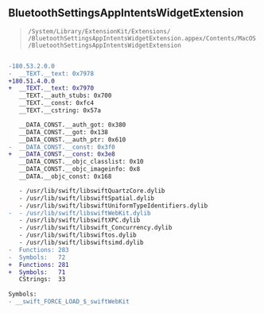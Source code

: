 ## BluetoothSettingsAppIntentsWidgetExtension

> `/System/Library/ExtensionKit/Extensions/ /BluetoothSettingsAppIntentsWidgetExtension.appex/Contents/MacOS/BluetoothSettingsAppIntentsWidgetExtension`

```diff

-180.53.2.0.0
-  __TEXT.__text: 0x7978
+180.51.4.0.0
+  __TEXT.__text: 0x7970
   __TEXT.__auth_stubs: 0x700
   __TEXT.__const: 0xfc4
   __TEXT.__cstring: 0x57a

   __DATA_CONST.__auth_got: 0x380
   __DATA_CONST.__got: 0x138
   __DATA_CONST.__auth_ptr: 0x610
-  __DATA_CONST.__const: 0x3f0
+  __DATA_CONST.__const: 0x3e8
   __DATA_CONST.__objc_classlist: 0x10
   __DATA_CONST.__objc_imageinfo: 0x8
   __DATA.__objc_const: 0x168

   - /usr/lib/swift/libswiftQuartzCore.dylib
   - /usr/lib/swift/libswiftSpatial.dylib
   - /usr/lib/swift/libswiftUniformTypeIdentifiers.dylib
-  - /usr/lib/swift/libswiftWebKit.dylib
   - /usr/lib/swift/libswiftXPC.dylib
   - /usr/lib/swift/libswift_Concurrency.dylib
   - /usr/lib/swift/libswiftos.dylib
   - /usr/lib/swift/libswiftsimd.dylib
-  Functions: 283
-  Symbols:   72
+  Functions: 281
+  Symbols:   71
   CStrings:  33
 
Symbols:
- __swift_FORCE_LOAD_$_swiftWebKit

```
